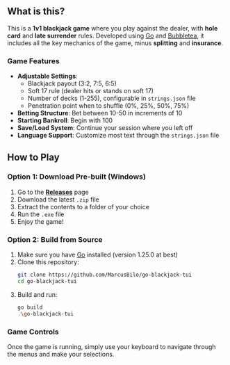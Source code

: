 ## What is this?

This is a **1v1 blackjack game** where you play against the dealer, with **hole card** and **late surrender** rules. Developed using [Go](https://go.dev) and [Bubbletea](https://github.com/charmbracelet/bubbletea), it includes all the key mechanics of the game, minus **splitting** and **insurance**.

### Game Features

- **Adjustable Settings**:
  - Blackjack payout (3:2, 7:5, 6:5)
  - Soft 17 rule (dealer hits or stands on soft 17)
  - Number of decks (1-255), configurable in `strings.json` file
  - Penetration point when to shuffle (0%, 25%, 50%, 75%)
- **Betting Structure**: Bet between 10-50 in increments of 10
- **Starting Bankroll**: Begin with 100
- **Save/Load System**: Continue your session where you left off
- **Language Support**: Customize most text through the `strings.json` file

## How to Play

### Option 1: Download Pre-built (Windows)
1. Go to the **[Releases](../../releases)** page
2. Download the latest `.zip` file
3. Extract the contents to a folder of your choice
4. Run the `.exe` file
5. Enjoy the game!

### Option 2: Build from Source
1. Make sure you have [Go](https://golang.org/dl/) installed (version 1.25.0 at best)
2. Clone this repository:
   ```bash
   git clone https://github.com/MarcusBilo/go-blackjack-tui
   cd go-blackjack-tui
   ```
3. Build and run:
   ```bash
   go build
   .\go-blackjack-tui
   ```

### Game Controls
Once the game is running, simply use your keyboard to navigate through the menus and make your selections.
